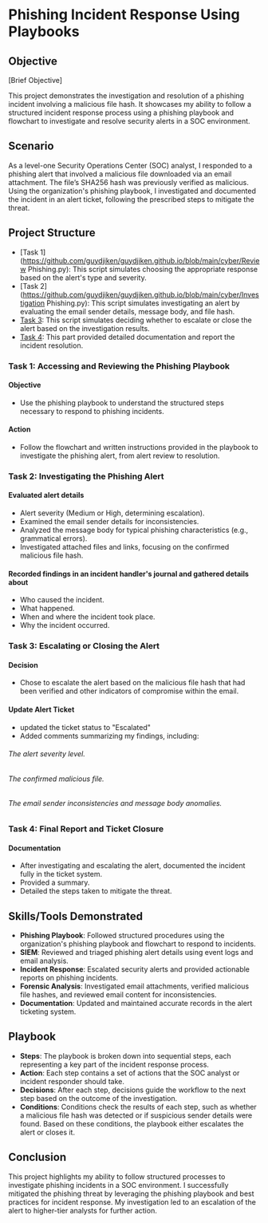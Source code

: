 # Phishing Incident Response Using Playbooks

## Objective
[Brief Objective]

This project demonstrates the investigation and resolution of a phishing incident involving a malicious file hash. It showcases my ability to follow a structured incident response process using a phishing playbook and flowchart to investigate and resolve security alerts in a SOC environment.

## Scenario
As a level-one Security Operations Center (SOC) analyst, I responded to a phishing alert that involved a malicious file downloaded via an email attachment. The file’s SHA256 hash was previously verified as malicious. Using the organization's phishing playbook, I investigated and documented the incident in an alert ticket, following the prescribed steps to mitigate the threat.

## Project Structure
- [Task 1](https://github.com/guydjiken/guydjiken.github.io/blob/main/cyber/Review Phishing.py): This script simulates choosing the appropriate response based on the alert's type and severity.
- [Task 2](https://github.com/guydjiken/guydjiken.github.io/blob/main/cyber/Investigation Phishing.py): This script simulates investigating an alert by evaluating the email sender details, message body, and file hash.
- [Task 3](https://github.com/guydjiken/guydjiken.github.io/blob/main/cyber/Respond%20to%20Compromised%20Hosts%20and%20Malicious%20Processes.py): This script simulates deciding whether to escalate or close the alert based on the investigation results.
- [Task 4](https://github.com/guydjiken/guydjiken.github.io/blob/main/cyber/Generate%20Incident%20Report.py): This part provided detailed documentation and report the incident resolution.

### Task 1: Accessing and Reviewing the Phishing Playbook

#### Objective
- Use the phishing playbook to understand the structured steps necessary to respond to phishing incidents.

#### Action
- Follow the flowchart and written instructions provided in the playbook to investigate the phishing alert, from alert review to resolution.

### Task 2: Investigating the Phishing Alert

#### Evaluated alert details
- Alert severity (Medium or High, determining escalation).
- Examined the email sender details for inconsistencies.
- Analyzed the message body for typical phishing characteristics (e.g., grammatical errors).
- Investigated attached files and links, focusing on the confirmed malicious file hash.

#### Recorded findings in an incident handler's journal and gathered details about
- Who caused the incident.
- What happened.
- When and where the incident took place.
- Why the incident occurred.

### Task 3: Escalating or Closing the Alert

#### Decision
- Chose to escalate the alert based on the malicious file hash that had been verified and other indicators of compromise within the email.

#### Update Alert Ticket
- updated the ticket status to "Escalated" 
- Added comments summarizing my findings, including:
###### The alert severity level.
###### The confirmed malicious file.
###### The email sender inconsistencies and message body anomalies.

### Task 4: Final Report and Ticket Closure

#### Documentation
- After investigating and escalating the alert, documented the incident fully in the ticket system.
- Provided a summary.
- Detailed the steps taken to mitigate the threat.

## Skills/Tools Demonstrated
- **Phishing Playbook**: Followed structured procedures using the organization's phishing playbook and flowchart to respond to incidents.
- **SIEM**: Reviewed and triaged phishing alert details using event logs and email analysis.
- **Incident Response**: Escalated security alerts and provided actionable reports on phishing incidents.
- **Forensic Analysis**: Investigated email attachments, verified malicious file hashes, and reviewed email content for inconsistencies.
- **Documentation**: Updated and maintained accurate records in the alert ticketing system.

## Playbook
- **Steps**: The playbook is broken down into sequential steps, each representing a key part of the incident response process.
- **Action**: Each step contains a set of actions that the SOC analyst or incident responder should take.
- **Decisions**: After each step, decisions guide the workflow to the next step based on the outcome of the investigation.
- **Conditions**: Conditions check the results of each step, such as whether a malicious file hash was detected or if suspicious sender details were found. Based on these conditions, the playbook either escalates the alert or closes it.

## Conclusion

This project highlights my ability to follow structured processes to investigate phishing incidents in a SOC environment. I successfully mitigated the phishing threat by leveraging the phishing playbook and best practices for incident response. My investigation led to an escalation of the alert to higher-tier analysts for further action.
